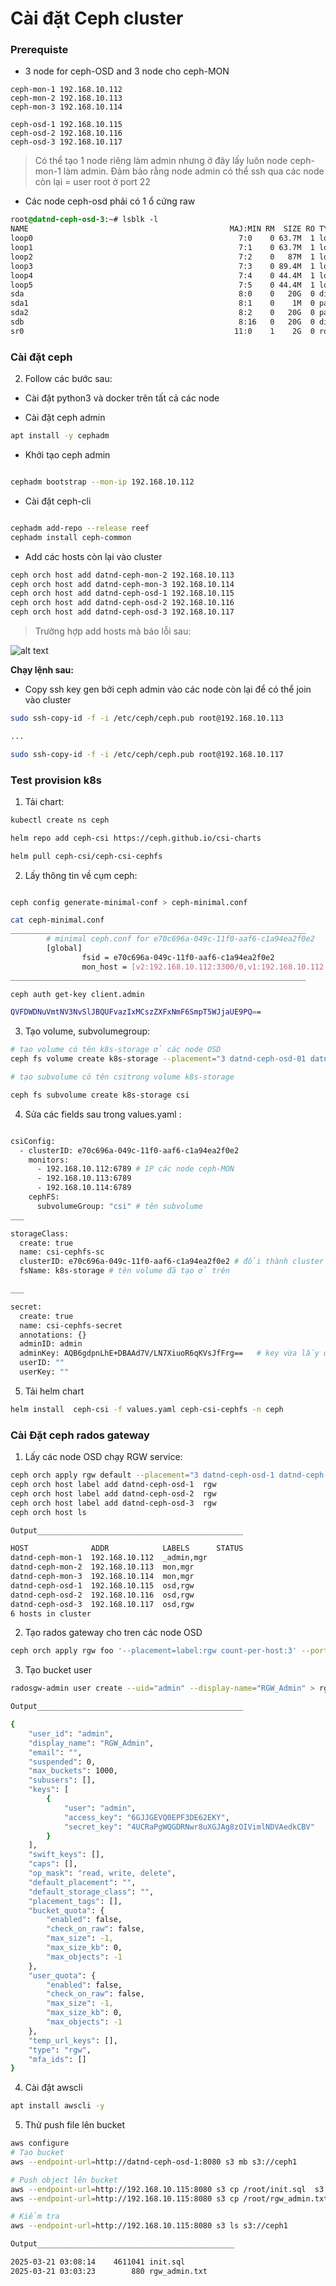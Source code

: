 # Cài đặt Ceph cluster

### Prerequiste 

- 3 node for ceph-OSD and 3 node cho ceph-MON

```golang
ceph-mon-1 192.168.10.112   
ceph-mon-2 192.168.10.113
ceph-mon-3 192.168.10.114

ceph-osd-1 192.168.10.115
ceph-osd-2 192.168.10.116
ceph-osd-3 192.168.10.117
```

> Có thể tạo 1 node riêng làm admin nhưng ở đây lấy luôn node ceph-mon-1 làm admin. Đảm bảo rằng node admin có thể ssh qua các node còn lại = user root ở port 22 

- Các node ceph-osd phải có 1 ổ cứng raw

```css
root@datnd-ceph-osd-3:~# lsblk -l
NAME                                             MAJ:MIN RM  SIZE RO TYPE MOUNTPOINTS
loop0                                              7:0    0 63.7M  1 loop /snap/core20/2434
loop1                                              7:1    0 63.7M  1 loop /snap/core20/2496
loop2                                              7:2    0   87M  1 loop /snap/lxd/27037
loop3                                              7:3    0 89.4M  1 loop /snap/lxd/31333
loop4                                              7:4    0 44.4M  1 loop /snap/snapd/23545
loop5                                              7:5    0 44.4M  1 loop /snap/snapd/23771
sda                                                8:0    0   20G  0 disk 
sda1                                               8:1    0    1M  0 part 
sda2                                               8:2    0   20G  0 part /
sdb                                                8:16   0   20G  0 disk 
sr0                                               11:0    1    2G  0 rom  
```

### Cài đặt ceph

2. Follow các bước sau:


- Cài đặt python3 và docker trên tất cả các node

- Cài đặt ceph admin
```bash   
apt install -y cephadm

```
- Khởi tạo ceph admin

```bash

cephadm bootstrap --mon-ip 192.168.10.112   


```
- Cài đặt ceph-cli

```bash 

cephadm add-repo --release reef
cephadm install ceph-common

```

- Add các hosts còn lại vào cluster

```bash 
ceph orch host add datnd-ceph-mon-2 192.168.10.113
ceph orch host add datnd-ceph-mon-3 192.168.10.114
ceph orch host add datnd-ceph-osd-1 192.168.10.115
ceph orch host add datnd-ceph-osd-2 192.168.10.116
ceph orch host add datnd-ceph-osd-3 192.168.10.117
```


> Trường hợp add hosts mà báo lỗi sau:

![alt text](image-1.png)

**Chạy lệnh sau:**

- Copy ssh key gen bởi ceph admin vào các node còn lại để có thể join vào cluster

```bash
sudo ssh-copy-id -f -i /etc/ceph/ceph.pub root@192.168.10.113 

...

sudo ssh-copy-id -f -i /etc/ceph/ceph.pub root@192.168.10.117
```


### Test provision k8s


1.  Tải chart:

```bash 
kubectl create ns ceph

helm repo add ceph-csi https://ceph.github.io/csi-charts

helm pull ceph-csi/ceph-csi-cephfs

```
2. Lấy thông tin về cụm ceph:


```bash

ceph config generate-minimal-conf > ceph-minimal.conf

cat ceph-minimal.conf
__________________________________________________________________
        # minimal ceph.conf for e70c696a-049c-11f0-aaf6-c1a94ea2f0e2
        [global]
                fsid = e70c696a-049c-11f0-aaf6-c1a94ea2f0e2
                mon_host = [v2:192.168.10.112:3300/0,v1:192.168.10.112:6789/0] [v2:192.168.10.113:3300/0,v1:192.168.10.113:6789/0] [v2:192.168.10.114:3300/0,v1:192.168.10.114:6789/0]
__________________________________________________________________

ceph auth get-key client.admin

QVFDWDNuVmtNV3NvSlJBQUFvazIxMCszZXFxNmF6SmpT5WJjaUE9PQ==

```



3. Tạo volume, subvolumegroup:

```bash 
# tạo volume có tên k8s-storage ở các node OSD
ceph fs volume create k8s-storage --placement="3 datnd-ceph-osd-01 datnd-ceph-osd-02 datnd-ceph-osd-03"

# tạo subvolume có tên csitrong volume k8s-storage

ceph fs subvolume create k8s-storage csi 

```

4. Sửa các fields sau trong values.yaml :

```bash

csiConfig: 
  - clusterID: e70c696a-049c-11f0-aaf6-c1a94ea2f0e2
    monitors:
      - 192.168.10.112:6789 # IP các node ceph-MON
      - 192.168.10.113:6789
      - 192.168.10.114:6789
    cephFS:
      subvolumeGroup: "csi" # tên subvolume
___

storageClass:
  create: true
  name: csi-cephfs-sc
  clusterID: e70c696a-049c-11f0-aaf6-c1a94ea2f0e2 # đổi thành cluster id
  fsName: k8s-storage # tên volume đã tạo ở trên

___

secret:
  create: true
  name: csi-cephfs-secret
  annotations: {}
  adminID: admin   
  adminKey: AQB6gdpnLhE+DBAAd7V/LN7XiuoR6qKVsJfFrg==   # key vừa lấy ở trên
  userID: ""
  userKey: ""

```

5. Tải helm chart 

```bash 
helm install  ceph-csi -f values.yaml ceph-csi-cephfs -n ceph
```


### Cài Đặt ceph rados gateway

1. Lấy các node OSD chạy RGW service:

```bash 
ceph orch apply rgw default --placement="3 datnd-ceph-osd-1 datnd-ceph-osd-2 datnd-ceph-osd-3" --port=8080
ceph orch host label add datnd-ceph-osd-1  rgw
ceph orch host label add datnd-ceph-osd-2  rgw
ceph orch host label add datnd-ceph-osd-3  rgw
ceph orch host ls

Output______________________________________________

HOST              ADDR            LABELS      STATUS  
datnd-ceph-mon-1  192.168.10.112  _admin,mgr          
datnd-ceph-mon-2  192.168.10.113  mon,mgr             
datnd-ceph-mon-3  192.168.10.114  mon,mgr             
datnd-ceph-osd-1  192.168.10.115  osd,rgw             
datnd-ceph-osd-2  192.168.10.116  osd,rgw             
datnd-ceph-osd-3  192.168.10.117  osd,rgw             
6 hosts in cluster
```

2. Tạo rados gateway cho tren các node OSD

```bash 
ceph orch apply rgw foo '--placement=label:rgw count-per-host:3' --port=8000 # thay đổi số lượng các hosts rgw qua count tùy theo nhu cầu
```


3. Tạo bucket user
```bash
radosgw-admin user create --uid="admin" --display-name="RGW_Admin" > rgw_admin.ttx

Output______________________________________________

{
    "user_id": "admin",
    "display_name": "RGW_Admin",
    "email": "",
    "suspended": 0,
    "max_buckets": 1000,
    "subusers": [],
    "keys": [
        {
            "user": "admin",
            "access_key": "6GJJGEVQ0EPF3DE62EKY",
            "secret_key": "4UCRaPgWQGDRNwr8uXGJAg8zOIVimlNDVAedkCBV"
        }
    ],
    "swift_keys": [],
    "caps": [],
    "op_mask": "read, write, delete",
    "default_placement": "",
    "default_storage_class": "",
    "placement_tags": [],
    "bucket_quota": {
        "enabled": false,
        "check_on_raw": false,
        "max_size": -1,
        "max_size_kb": 0,
        "max_objects": -1
    },
    "user_quota": {
        "enabled": false,
        "check_on_raw": false,
        "max_size": -1,
        "max_size_kb": 0,
        "max_objects": -1
    },
    "temp_url_keys": [],
    "type": "rgw",
    "mfa_ids": []
}
```


4. Cài đặt awscli

```bash
apt install awscli -y 
```

5. Thử push file lên bucket

```bash
aws configure 
# Tạo bucket
aws --endpoint-url=http://datnd-ceph-osd-1:8080 s3 mb s3://ceph1 

# Push object lên bucket
aws --endpoint-url=http://192.168.10.115:8080 s3 cp /root/init.sql  s3://ceph1
aws --endpoint-url=http://192.168.10.115:8080 s3 cp /root/rgw_admin.txt  s3://ceph1

# Kiểm tra
aws --endpoint-url=http://192.168.10.115:8080 s3 ls s3://ceph1

Output____________________________________________

2025-03-21 03:08:14    4611041 init.sql
2025-03-21 03:03:23        880 rgw_admin.txt
```
